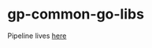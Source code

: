 # gp-common-go-libs

Pipeline lives [here](https://gpdb-dev.bosh.pivotalci.info/teams/main/pipelines/gp-common-go-libs)
